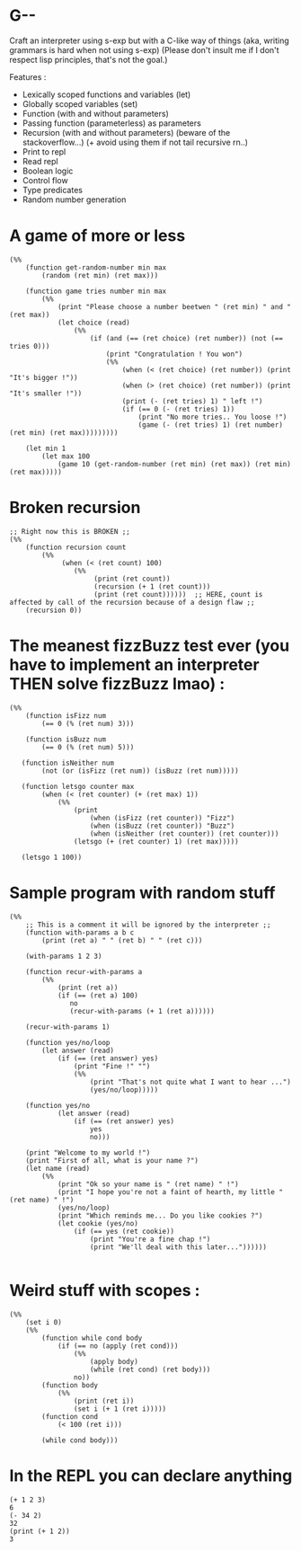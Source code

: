 # G--
Craft an interpreter using s-exp but with a C-like way of things (aka, writing grammars is hard when not using s-exp)
(Please don't insult me if I don't respect lisp principles, that's not the goal.)

Features : 

- Lexically scoped functions and variables (let)
- Globally scoped variables (set)
- Function (with and without parameters)
- Passing function (parameterless) as parameters
- Recursion (with and without parameters) (beware of the stackoverflow...) (+ avoid using them if not tail recursive rn..)
- Print to repl
- Read repl 
- Boolean logic
- Control flow
- Type predicates
- Random number generation

# A game of more or less 
```
(%% 
    (function get-random-number min max 
        (random (ret min) (ret max)))
        
    (function game tries number min max
        (%%
            (print "Please choose a number beetwen " (ret min) " and " (ret max))
            (let choice (read)
                (%%
                    (if (and (== (ret choice) (ret number)) (not (== tries 0)))
                        (print "Congratulation ! You won")
                        (%%
                            (when (< (ret choice) (ret number)) (print "It's bigger !"))
                            (when (> (ret choice) (ret number)) (print "It's smaller !"))
                            (print (- (ret tries) 1) " left !")
                            (if (== 0 (- (ret tries) 1))   
                                (print "No more tries.. You loose !")
                                (game (- (ret tries) 1) (ret number) (ret min) (ret max)))))))))
                            
    (let min 1
        (let max 100
            (game 10 (get-random-number (ret min) (ret max)) (ret min) (ret max)))))

```

# Broken recursion 

```
;; Right now this is BROKEN ;;
(%% 
    (function recursion count 
        (%% 
             (when (< (ret count) 100)
                (%%  
                     (print (ret count))
                     (recursion (+ 1 (ret count)))
                     (print (ret count))))))  ;; HERE, count is affected by call of the recursion because of a design flaw ;;
    (recursion 0))    

```

# The meanest fizzBuzz test ever (you have to implement an interpreter THEN solve fizzBuzz lmao) :
```
(%%   
    (function isFizz num 
        (== 0 (% (ret num) 3)))
        
    (function isBuzz num 
        (== 0 (% (ret num) 5)))
        
   (function isNeither num 
        (not (or (isFizz (ret num)) (isBuzz (ret num)))))     

   (function letsgo counter max 
        (when (< (ret counter) (+ (ret max) 1))
            (%%
                (print 
                    (when (isFizz (ret counter)) "Fizz")
                    (when (isBuzz (ret counter)) "Buzz")
                    (when (isNeither (ret counter)) (ret counter)))
                (letsgo (+ (ret counter) 1) (ret max)))))
            
   (letsgo 1 100))
```

# Sample program with random stuff
```
(%% 
    ;; This is a comment it will be ignored by the interpreter ;;
	(function with-params a b c
	    (print (ret a) " " (ret b) " " (ret c)))
 
	(with-params 1 2 3)
	
	(function recur-with-params a
	    (%% 
	        (print (ret a))
	        (if (== (ret a) 100)
	           no 
               (recur-with-params (+ 1 (ret a))))))
	        
	(recur-with-params 1)
	    
	(function yes/no/loop
        (let answer (read)
            (if (== (ret answer) yes)
                (print "Fine !" "")
                (%% 
                    (print "That's not quite what I want to hear ...")
                    (yes/no/loop)))))
                    
    (function yes/no
            (let answer (read)
                (if (== (ret answer) yes)
                    yes
                    no)))

	(print "Welcome to my world !")
	(print "First of all, what is your name ?")
	(let name (read)
        (%% 
            (print "Ok so your name is " (ret name) " !")
            (print "I hope you're not a faint of hearth, my little " (ret name) " !")
            (yes/no/loop)
            (print "Which reminds me... Do you like cookies ?")
            (let cookie (yes/no) 
                (if (== yes (ret cookie)) 
                    (print "You're a fine chap !")
                    (print "We'll deal with this later...")))))) 
                
```  

# Weird stuff with scopes : 

```
(%% 
    (set i 0)
    (%%
        (function while cond body
            (if (== no (apply (ret cond)))
                (%%
                    (apply body)
                    (while (ret cond) (ret body)))
                no))          
        (function body 
            (%%
                (print (ret i))
                (set i (+ 1 (ret i)))))               
        (function cond 
            (< 100 (ret i)))   

        (while cond body)))  

```

# In the REPL you can declare anything

```
(+ 1 2 3)
6
(- 34 2)
32
(print (+ 1 2))
3
```
